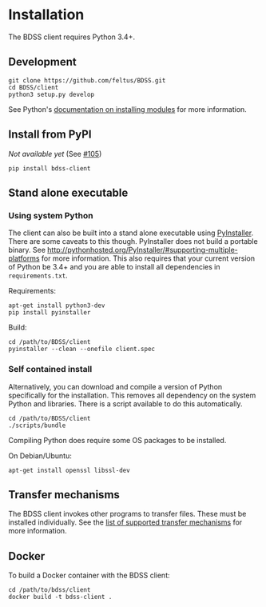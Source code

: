 # Installation

The BDSS client requires Python 3.4+.

## Development

```Shell
git clone https://github.com/feltus/BDSS.git
cd BDSS/client
python3 setup.py develop
```

See Python's [documentation on installing modules](https://docs.python.org/3/install/) for more information.

## Install from PyPI

_Not available yet_ (See [#105](https://github.com/feltus/BDSS/issues/105))

```Shell
pip install bdss-client
```

## Stand alone executable

### Using system Python

The client can also be built into a stand alone executable using [PyInstaller](http://www.pyinstaller.org/).
There are some caveats to this though. PyInstaller does not build a portable binary. See
http://pythonhosted.org/PyInstaller/#supporting-multiple-platforms for more information.
This also requires that your current version of Python be 3.4+ and you are able to install
all dependencies in `requirements.txt`.

Requirements:

```Shell
apt-get install python3-dev
pip install pyinstaller
```

Build:

```Shell
cd /path/to/BDSS/client
pyinstaller --clean --onefile client.spec
```

### Self contained install

Alternatively, you can download and compile a version of Python specifically for the
installation. This removes all dependency on the system Python and libraries. There
is a script available to do this automatically.

```Shell
cd /path/to/BDSS/client
./scripts/bundle
```

Compiling Python does require some OS packages to be installed.

On Debian/Ubuntu:
```Shell
apt-get install openssl libssl-dev
```

## Transfer mechanisms

The BDSS client invokes other programs to transfer files. These must be installed individually. See the
[list of supported transfer mechanisms](/client/docs/transfer_mechanisms/README.md) for more information.

## Docker

To build a Docker container with the BDSS client:

```Shell
cd /path/to/bdss/client
docker build -t bdss-client .
```
